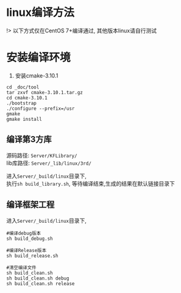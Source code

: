 # linux编译方法

!> 以下方式仅在CentOS 7+编译通过, 其他版本linux请自行测试

# 安装编译环境
1. 安装cmake-3.10.1

```shell
cd _doc/tool
tar zxvf cmake-3.10.1.tar.gz
cd cmake-3.10.1
./bootstrap
./configure --prefix=/usr
gmake
gmake install
```

## 编译第3方库

源码路径: `Server/KFLibrary/`  
lib库路径: `Server/_lib/linux/3rd/`  

进入`Server/_build/linux`目录下,  
执行`sh build_library.sh`, 等待编译结束,生成的结果在默认链接目录下

## 编译框架工程

进入`Server/_build/linux`目录下,

```shell
#编译debug版本
sh build_debug.sh

#编译Release版本
sh build_release.sh

#清空编译文件
sh build_clean.sh
sh build_clean.sh debug
sh build_clean.sh release
```